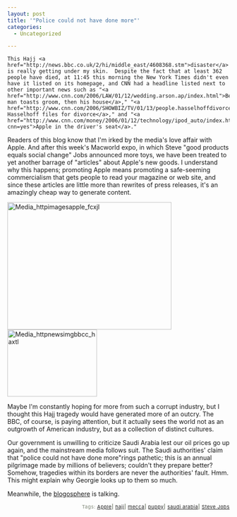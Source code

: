 ```yaml
---
layout: post
title: '"Police could not have done more"'
categories:
  - Uncategorized

---
```



    This Hajj <a href="http://news.bbc.co.uk/2/hi/middle_east/4608368.stm">disaster</a> is really getting under my skin.  Despite the fact that at least 362 people have died, at 11:45 this morning the New York Times didn't even have it listed on its homepage, and CNN had a headline listed next to other important news such as "<a href="http://www.cnn.com/2006/LAW/01/12/wedding.arson.ap/index.html">Best man toasts groom, then his house</a>," "<a href="http://www.cnn.com/2006/SHOWBIZ/TV/01/13/people.hasselhoffdivorce.ap/index.html">David Hasselhoff files for divorce</a>," and "<a href="http://www.cnn.com/money/2006/01/12/technology/ipod_auto/index.htm?cnn=yes">Apple in the driver's seat</a>."

Readers of this blog know that I'm irked by the media's love affair with Apple.  And after this week's Macworld expo, in which Steve "good products equals social change" Jobs announced more toys, we have been treated to yet another barrage of "articles" about Apple's new goods.  I understand why this happens; promoting Apple means promoting a safe-seeming commercialism that gets people to read your magazine or web site, and since these articles are little more than rewrites of press
releases, it's an amazingly cheap way to generate content.

<div class='p_embed p_image_embed'>
<img alt="Media_httpimagesapple_fcxjl" height="289" src="http://levjoydotcom3.files.wordpress.com/2006/01/media_httpimagesapple_fcxjl.jpg?w=300" width="372" />
</div>

<div class='p_embed p_image_embed'>
<img alt="Media_httpnewsimgbbcc_haxtl" height="152" src="http://levjoydotcom3.files.wordpress.com/2006/01/media_httpnewsimgbbcc_haxtl.jpg?w=203" width="203" />
</div>


Maybe I'm constantly hoping for more from such a corrupt industry, but I thought this Hajj tragedy would have generated more of an outcry.  The BBC, of course, is paying attention, but it actually sees the world not as an outgrowth of American industry, but as a collection of distinct cultures.

Our government is unwilling to criticize Saudi Arabia lest our oil prices go up again, and the mainstream media follows suit.  The Saudi authorities' claim that "police could not have done more"rings pathetic; this is an annual pilgrimage made by millions of believers; couldn't they prepare better?  Somehow, tragedies within its borders are never the authorities' fault.  Hmm.  This might explain why Georgie looks up to them so much.

Meanwhile, the <a href="http://www.technorati.com/search/hajj">blogosphere</a> is talking.
<p style="text-align:right;font-size:11px;letter-spacing:.05em;color:#808979;">Tags: <a href="http://www.technorati.com/tag/Apple" rel="tag">Apple</a><strong>|</strong> <a href="http://www.technorati.com/tag/hajj" rel="tag">hajj</a><strong>|</strong> <a href="http://www.technorati.com/tag/mecca" rel="tag">mecca</a><strong>|</strong> <a href="http://www.technorati.com/tag/puppy" rel="tag">puppy</a><strong>|</strong> <a href="http://www.technorati.com/tag/saudi%20arabia" rel="tag">saudi arabia</a><strong>|</strong> <a href="http://www.technorati.com/tag/Steve%20Jobs" rel="tag">Steve Jobs</a></p>
  
